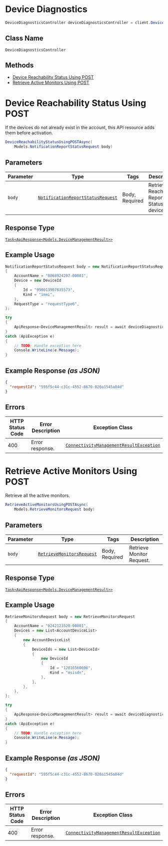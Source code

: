 # Device Diagnostics

```csharp
DeviceDiagnosticsController deviceDiagnosticsController = client.DeviceDiagnosticsController;
```

## Class Name

`DeviceDiagnosticsController`

## Methods

* [Device Reachability Status Using POST](../../doc/controllers/device-diagnostics.md#device-reachability-status-using-post)
* [Retrieve Active Monitors Using POST](../../doc/controllers/device-diagnostics.md#retrieve-active-monitors-using-post)


# Device Reachability Status Using POST

If the devices do not already exist in the account, this API resource adds them before activation.

```csharp
DeviceReachabilityStatusUsingPOSTAsync(
    Models.NotificationReportStatusRequest body)
```

## Parameters

| Parameter | Type | Tags | Description |
|  --- | --- | --- | --- |
| `body` | [`NotificationReportStatusRequest`](../../doc/models/notification-report-status-request.md) | Body, Required | Retrieve Reachability Report Status for a device. |

## Response Type

[`Task<ApiResponse<Models.DeviceManagementResult>>`](../../doc/models/device-management-result.md)

## Example Usage

```csharp
NotificationReportStatusRequest body = new NotificationReportStatusRequest
{
    AccountName = "0868924207-00001",
    Device = new DeviceId
    {
        Id = "990013907835573",
        Kind = "imei",
    },
    RequestType = "requestType6",
};

try
{
    ApiResponse<DeviceManagementResult> result = await deviceDiagnosticsController.DeviceReachabilityStatusUsingPOSTAsync(body);
}
catch (ApiException e)
{
    // TODO: Handle exception here
    Console.WriteLine(e.Message);
}
```

## Example Response *(as JSON)*

```json
{
  "requestId": "595f5c44-c31c-4552-8670-020a1545a84d"
}
```

## Errors

| HTTP Status Code | Error Description | Exception Class |
|  --- | --- | --- |
| 400 | Error response. | [`ConnectivityManagementResultException`](../../doc/models/connectivity-management-result-exception.md) |


# Retrieve Active Monitors Using POST

Retrieve all the active monitors.

```csharp
RetrieveActiveMonitorsUsingPOSTAsync(
    Models.RetrieveMonitorsRequest body)
```

## Parameters

| Parameter | Type | Tags | Description |
|  --- | --- | --- | --- |
| `body` | [`RetrieveMonitorsRequest`](../../doc/models/retrieve-monitors-request.md) | Body, Required | Retrieve Monitor Request. |

## Response Type

[`Task<ApiResponse<Models.DeviceManagementResult>>`](../../doc/models/device-management-result.md)

## Example Usage

```csharp
RetrieveMonitorsRequest body = new RetrieveMonitorsRequest
{
    AccountName = "0242123520-00001",
    Devices = new List<AccountDeviceList>
    {
        new AccountDeviceList
        {
            DeviceIds = new List<DeviceId>
            {
                new DeviceId
                {
                    Id = "12016560696",
                    Kind = "msisdn",
                },
            },
        },
    },
};

try
{
    ApiResponse<DeviceManagementResult> result = await deviceDiagnosticsController.RetrieveActiveMonitorsUsingPOSTAsync(body);
}
catch (ApiException e)
{
    // TODO: Handle exception here
    Console.WriteLine(e.Message);
}
```

## Example Response *(as JSON)*

```json
{
  "requestId": "595f5c44-c31c-4552-8670-020a1545a84d"
}
```

## Errors

| HTTP Status Code | Error Description | Exception Class |
|  --- | --- | --- |
| 400 | Error response. | [`ConnectivityManagementResultException`](../../doc/models/connectivity-management-result-exception.md) |

